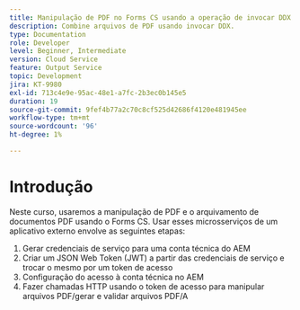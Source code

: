 ```yaml
---
title: Manipulação de PDF no Forms CS usando a operação de invocar DDX
description: Combine arquivos de PDF usando invocar DDX.
type: Documentation
role: Developer
level: Beginner, Intermediate
version: Cloud Service
feature: Output Service
topic: Development
jira: KT-9980
exl-id: 713c4e9e-95ac-48e1-a7fc-2b3ec0b145e5
duration: 19
source-git-commit: 9fef4b77a2c70c8cf525d42686f4120e481945ee
workflow-type: tm+mt
source-wordcount: '96'
ht-degree: 1%

---
```


# Introdução

Neste curso, usaremos a manipulação de PDF e o arquivamento de documentos PDF usando o Forms CS. Usar esses microsserviços de um aplicativo externo envolve as seguintes etapas:

1. Gerar credenciais de serviço para uma conta técnica do AEM
1. Criar um JSON Web Token (JWT) a partir das credenciais de serviço e trocar o mesmo por um token de acesso
1. Configuração do acesso à conta técnica no AEM
1. Fazer chamadas HTTP usando o token de acesso para manipular arquivos PDF/gerar e validar arquivos PDF/A
